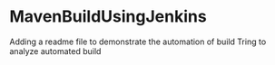 # MavenBuildUsingJenkins
Adding a readme file to demonstrate the automation of build
Tring to analyze automated build
